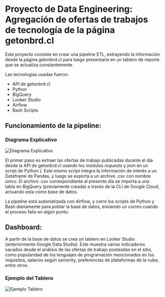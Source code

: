 # Proyecto de Data Engineering: Agregación de ofertas de trabajos de tecnología de la página getonbrd.cl
Este proyecto consiste en crear una pipeline ETL, extrayendo la información desde la página getonbrd.cl para luego presentarla en un tablero de reporte que se actualiza constantemente

Las tecnologías usadas fueron:
- API de getonbrd.cl
- Python
- BigQuery
- Looker Studio
- Airflow
- Bash Scripts

## Funcionamiento de la pipeline:

### Diagrama Explicativo
![Diagrama Explicativo](https://github.com/sebakjal/first_DE_project/blob/main/DiagramaProyecto1.png)

El primer paso es extraer las ofertas de trabajo publicadas durante el día desde la API de getonbrd.cl usando los módulos *requests* y *json* en un script de Python (. Este mismo script integra la información de interés a un Dataframe de Pandas, y luego se exporta a un archivo .csv con nombre único. El archivo .csv correspondiente al presente día se importa a una tabla en BigQuery (previamente creada) a través de la CLI de Google Cloud, actuando esta como base de datos. 

La pipeline está automatizada con Airflow, y corre los scripts de Python y Bash diariamente para poblar la base de datos, enviando un correo cuando el proceso falla en algún punto.

## Dashboard:
A partir de la base de datos se crea un tablero en Looker Studio (anteriormente Google Data Studio). Este muestra varios indicadores sacados desde el análisis de las ofertas de trabajo posteadas en el sitio, como popularidad de los lenguajes de programación mencionados en los requisitos, salarios según seniority, preferencias de plataformas de la nube, entre otros.

### Ejemplo del Tablero
![Ejemplo Tablero](https://github.com/sebakjal/first_DE_project/blob/main/TableroEjemplo.png)
